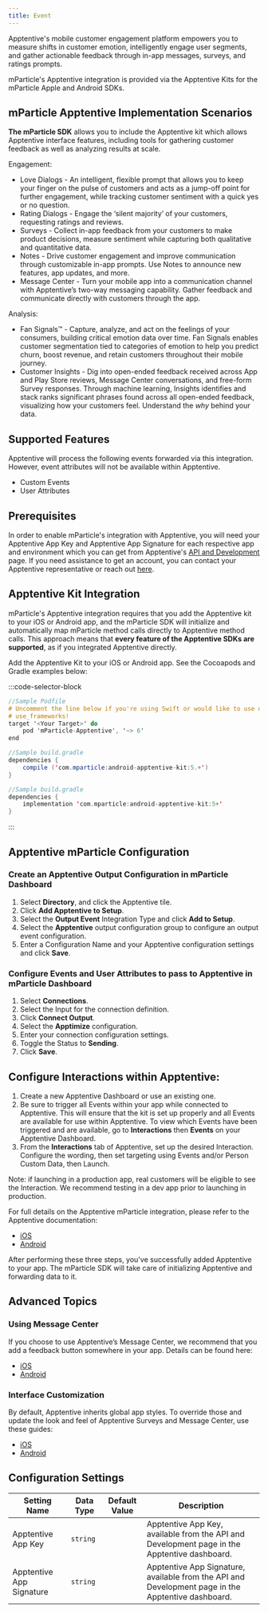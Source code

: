 ```yaml
---
title: Event
---
```


Apptentive's mobile customer engagement platform empowers you to measure shifts in customer emotion, intelligently engage user segments, and gather actionable feedback through in-app messages, surveys, and ratings prompts.

mParticle's Apptentive integration is provided via the Apptentive Kits for the mParticle Apple and Android SDKs.

## mParticle Apptentive Implementation Scenarios

**The mParticle SDK** allows you to include the Apptentive kit which allows Apptentive interface features, including tools for gathering customer feedback as well as analyzing results at scale.

Engagement: 

* Love Dialogs - An intelligent, flexible prompt that allows you to keep your finger on the pulse of customers and acts as a jump-off point for further engagement, while tracking customer sentiment with a quick yes or no question.
* Rating Dialogs - Engage the ‘silent majority’ of your customers, requesting ratings and reviews. 
* Surveys - Collect in-app feedback from your customers to make product decisions, measure sentiment while capturing both qualitative and quantitative data.
* Notes - Drive customer engagement and improve communication through customizable in-app prompts. Use Notes to announce new features, app updates, and more.
* Message Center - Turn your mobile app into a communication channel with Apptentive’s two-way messaging capability. Gather feedback and communicate directly with customers through the app. 

Analysis:
* Fan Signals™ - Capture, analyze, and act on the feelings of your consumers, building critical emotion data over time. Fan Signals enables customer segmentation tied to categories of emotion to help you predict churn, boost revenue, and retain customers throughout their mobile journey.
* Customer Insights - Dig into open-ended feedback received across App and Play Store reviews, Message Center conversations, and free-form Survey responses. Through machine learning, Insights identifies and stack ranks significant phrases found across all open-ended feedback, visualizing how your customers feel. Understand the _why_ behind your data. 



## Supported Features

Apptentive will process the following events forwarded via this integration. However, event attributes will not be available within Apptentive.

* Custom Events
* User Attributes

## Prerequisites

In order to enable mParticle's integration with Apptentive, you will need your Apptentive App Key and Apptentive App Signature for each respective app and environment which you can get from Apptentive's [API and Development](https://be.apptentive.com/apps/current/settings/api) page. If you need assistance to get an account, you can contact your Apptentive representative or reach out [here](mailto:support@apptentive.com).

## Apptentive Kit Integration

mParticle's Apptentive integration requires that you add the Apptentive kit to your iOS or Android app, and the mParticle SDK will initialize and automatically map mParticle method calls directly to Apptentive method calls. This approach means that **every feature of the Apptentive SDKs are supported**, as if you integrated Apptentive directly.

Add the Apptentive Kit to your iOS or Android app. See the Cocoapods and Gradle examples below:

:::code-selector-block
~~~objectivec
//Sample Podfile
# Uncomment the line below if you're using Swift or would like to use dynamic frameworks (recommended but not required)
# use_frameworks!
target '<Your Target>' do
    pod 'mParticle-Apptentive', '~> 6'
end
~~~

~~~java
//Sample build.gradle
dependencies {
    compile ('com.mparticle:android-apptentive-kit:5.+')
}
~~~   

~~~kotlin
//Sample build.gradle
dependencies {
    implementation 'com.mparticle:android-apptentive-kit:5+'
}
~~~  
:::

## Apptentive mParticle Configuration
### Create an Apptentive Output Configuration in mParticle Dashboard

1.  Select **Directory**, and click the Apptentive tile.
2.  Click **Add Apptentive to Setup**.
3.  Select the **Output Event** Integration Type and click **Add to Setup**.
4.  Select the **Apptentive** output configuration group to configure an output event configuration.
5.  Enter a Configuration Name and your Apptentive configuration settings and click **Save**.

### Configure Events and User Attributes to pass to Apptentive in mParticle Dashboard
1.  Select **Connections**.
2.  Select the Input for the connection definition.
3.  Click **Connect Output**.
4.  Select the **Apptimize** configuration.
5.  Enter your connection configuration settings.
6. Toggle the Status to **Sending**.
7. Click **Save**.

## Configure Interactions within Apptentive:
1. Create a new Apptentive Dashboard or use an existing one.
2. Be sure to trigger all Events within your app while connected to Apptentive. This will ensure that the kit is set up properly and all Events are available for use within Apptentive. To view which Events have been triggered and are available, go to **Interactions** then **Events** on your Apptentive Dashboard. 
3. From the **Interactions** tab of Apptentive, set up the desired Interaction. Configure the wording, then set targeting using Events and/or Person Custom Data, then Launch. 


Note: if launching in a production app, real customers will be eligible to see the Interaction. We recommend testing in a dev app prior to launching in production. 
   
For full details on the Apptentive mParticle integration, please refer to the Apptentive documentation:
* [iOS](https://learn.apptentive.com/knowledge-base/mparticle-integration-ios/)
* [Android](https://learn.apptentive.com/knowledge-base/mparticle-integration-android/)
   
After performing these three steps, you've successfully added Apptentive to your app. The mParticle SDK will take care of initializing Apptentive and forwarding data to it. 

## Advanced Topics
### Using Message Center


If you choose to use Apptentive’s Message Center, we recommend that you add a feedback button somewhere in your app. Details can be found here:

* [iOS](https://learn.apptentive.com/knowledge-base/mparticle-integration-ios/#5-message-center)
* [Android](https://learn.apptentive.com/knowledge-base/mparticle-integration-android/#5-message-center)

### Interface Customization

By default, Apptentive inherits global app styles. To override those and update the look and feel of Apptentive Surveys and Message Center, use these guides:

* [iOS](https://learn.apptentive.com/knowledge-base/interface-customization-ios/)
* [Android](https://learn.apptentive.com/knowledge-base/android-interface-customization/)

 

## Configuration Settings

| Setting Name |  Data Type    | Default Value  | Description |
| ---|---|---|---|
| Apptentive App Key | `string` | <unset> | Apptentive App Key, available from the API and Development page in the Apptentive dashboard. |
| Apptentive App Signature | `string` | <unset> | Apptentive App Signature, available from the API and Development page in the Apptentive dashboard. |
